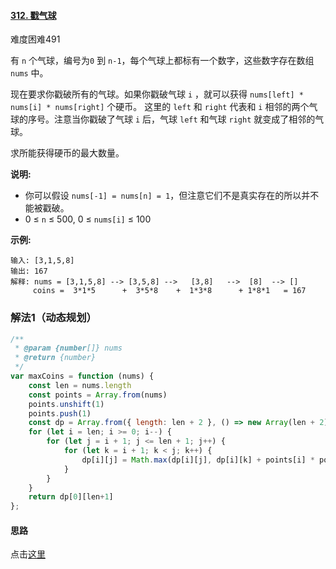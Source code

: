 #### [312. 戳气球](https://leetcode-cn.com/problems/burst-balloons/)

难度困难491

有 `n` 个气球，编号为`0` 到 `n-1`，每个气球上都标有一个数字，这些数字存在数组 `nums` 中。

现在要求你戳破所有的气球。如果你戳破气球 `i` ，就可以获得 `nums[left] * nums[i] * nums[right]` 个硬币。 这里的 `left` 和 `right` 代表和 `i` 相邻的两个气球的序号。注意当你戳破了气球 `i` 后，气球 `left` 和气球 `right` 就变成了相邻的气球。

求所能获得硬币的最大数量。

**说明:**

- 你可以假设 `nums[-1] = nums[n] = 1`，但注意它们不是真实存在的所以并不能被戳破。
- 0 ≤ `n` ≤ 500, 0 ≤ `nums[i]` ≤ 100

**示例:**

```
输入: [3,1,5,8]
输出: 167 
解释: nums = [3,1,5,8] --> [3,5,8] -->   [3,8]   -->  [8]  --> []
     coins =  3*1*5      +  3*5*8    +  1*3*8      + 1*8*1   = 167
```

### 解法1（动态规划）

```js
/**
 * @param {number[]} nums
 * @return {number}
 */
var maxCoins = function (nums) {
    const len = nums.length
    const points = Array.from(nums)
    points.unshift(1)
    points.push(1)
    const dp = Array.from({ length: len + 2 }, () => new Array(len + 2).fill(0))
    for (let i = len; i >= 0; i--) {
        for (let j = i + 1; j <= len + 1; j++) {
            for (let k = i + 1; k < j; k++) {
                dp[i][j] = Math.max(dp[i][j], dp[i][k] + points[i] * points[j] * points[k] + dp[k][j])
            }
        }
    }
    return dp[0][len+1]
};
```

#### 思路

点击[这里](https://leetcode-cn.com/problems/burst-balloons/solution/dong-tai-gui-hua-tao-lu-jie-jue-chuo-qi-qiu-wen-ti/)